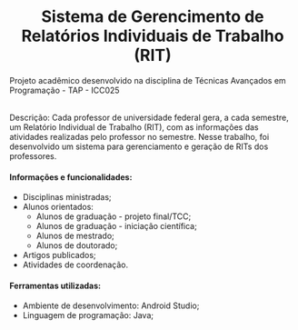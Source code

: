 <h1 align="center"> Sistema de Gerencimento de Relatórios Individuais de Trabalho (RIT) </h1> 
  Projeto acadêmico desenvolvido na disciplina de Técnicas Avançados em Programação - TAP - ICC025 <br /> <br />
  
  Descrição: Cada professor de universidade federal gera, a cada semestre, um Relatório Individual de Trabalho (RIT), com as informações das atividades realizadas pelo professor no semestre. Nesse trabalho, foi desenvolvido um sistema para gerenciamento e geração de RITs dos professores. 
 
 ####   Informações e funcionalidades:
  - Disciplinas ministradas;
  - Alunos orientados:
    - Alunos de graduação - projeto final/TCC;
    - Alunos de graduação - iniciação científica;
    - Alunos de mestrado;
    - Alunos de doutorado;
  - Artigos publicados;
  - Atividades de coordenação.
    
#### Ferramentas utilizadas:
  - Ambiente de desenvolvimento: Android Studio;
  - Linguagem de programação: Java;
    

        

          

